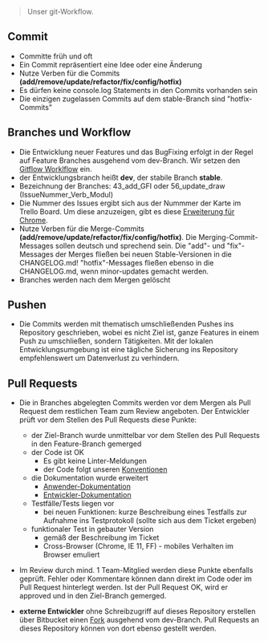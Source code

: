 >Unser git-Workflow.

## Commit
* Committe früh und oft
* Ein Commit repräsentiert eine Idee oder eine Änderung
* Nutze Verben für die Commits **(add/remove/update/refactor/fix/config/hotfix)**
* Es dürfen keine console.log Statements in den Commits vorhanden sein
* Die einzigen zugelassen Commits auf dem stable-Branch sind "hotfix-Commits"

## Branches und Workflow
* Die Entwicklung neuer Features und das BugFixing erfolgt in der Regel auf Feature Branches ausgehend vom dev-Branch. Wir setzen den [Gitflow Worklflow](https://www.atlassian.com/git/tutorials/comparing-workflows#gitflow-workflow) ein.
* der Entwicklungsbranch heißt **dev**, der stabile Branch **stable**.
* Bezeichnung der Branches: 43_add_GFI oder 56_update_draw (IssueNummer_Verb_Modul)
* Die Nummer des Issues ergibt sich aus der Nummmer der Karte im Trello Board. Um diese anzuzeigen, gibt es diese [Erweiterung für Chrome](https://chrome.google.com/webstore/detail/trello-card-numbers/kadpkdielickimifpinkknemjdipghaf).
* Nutze Verben für die Merge-Commits **(add/remove/update/refactor/fix/config/hotfix)**. Die Merging-Commit-Messages sollen deutsch und sprechend sein. Die "add"- und "fix"-Messages der Merges fließen bei neuen Stable-Versionen in die CHANGELOG.md! "hotfix"-Messages fließen ebenso in die CHANGELOG.md, wenn minor-updates gemacht werden.
* Branches werden nach dem Mergen gelöscht

## Pushen
* Die Commits werden mit thematisch umschließenden Pushes ins Repository geschrieben, wobei es nicht Ziel ist, ganze Features in einem Push zu umschließen, sondern Tätigkeiten. Mit der lokalen Entwicklungsumgebung ist eine tägliche Sicherung ins Repository empfehlenswert um Datenverlust zu verhindern.

## Pull Requests
* Die in Branches abgelegten Commits werden vor dem Mergen als Pull Request dem restlichen Team zum Review angeboten. Der Entwickler prüft vor dem Stellen des Pull Requests diese Punkte:
    - der Ziel-Branch wurde unmittelbar vor dem Stellen des Pull Requests in den Feature-Branch gemerged
    - der Code ist OK
        - Es gibt keine Linter-Meldungen
        - der Code folgt unseren [Konventionen](conventions.md)
    - die Dokumentation wurde erweitert
        - [Anwender-Dokumentation](doc.md)
        - [Entwickler-Dokumentation](doc/remoteinterface.md)
    - Testfälle/Tests liegen vor
        - bei neuen Funktionen: kurze Beschreibung eines Testfalls zur Aufnahme ins Testprotokoll (sollte sich aus dem Ticket ergeben)
    - funktionaler Test in gebauter Version
        - gemäß der Beschreibung im Ticket
        - Cross-Browser (Chrome, IE 11, FF) - mobiles Verhalten im Browser emuliert

* Im Review durch mind. 1 Team-Mitglied werden diese Punkte ebenfalls geprüft. Fehler oder Kommentare können dann direkt im Code oder im Pull Request hinterlegt werden. Ist der Pull Request OK, wird er approved und in den Ziel-Branch gemerged.

* **externe Entwickler** ohne Schreibzugriff auf dieses Repository erstellen über Bitbucket einen [Fork](https://bitbucket.org/lgv-g12/lgv/fork) ausgehend vom dev-Branch. Pull Requests an dieses Repository können von dort ebenso gestellt werden.
